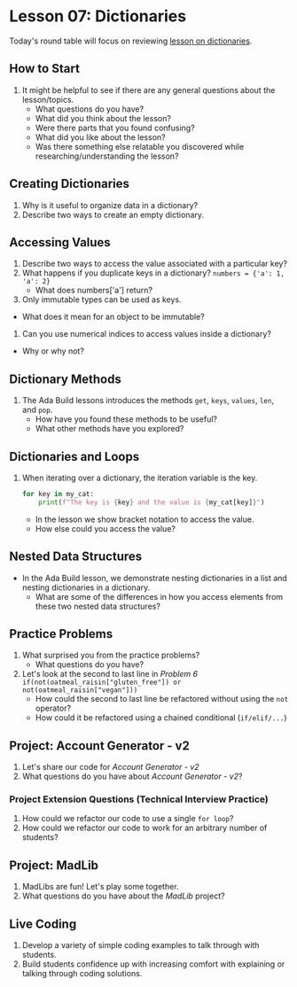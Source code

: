 # Lesson 07: Dictionaries

Today's round table will focus on reviewing [lesson on dictionaries](https://colab.research.google.com/drive/1AmKeKvSJnNacUUIU9OLSInVohWJrPLkF?usp=sharing).

## How to Start

1. It might be helpful to see if there are any general questions about the lesson/topics.
    * What questions do you have?
    * What did you think about the lesson?
    * Were there parts that you found confusing?
    * What did you like about the lesson?
    * Was there something else relatable you discovered while researching/understanding the lesson?

## Creating Dictionaries
1. Why is it useful to organize data in a dictionary?
1. Describe two ways to create an empty dictionary.

## Accessing Values
1. Describe two ways to access the value associated with a particular key?
1. What happens if you duplicate keys in a dictionary?
    `numbers = {'a': 1, 'a': 2}`
    * What does numbers['a'] return? 
1. Only immutable types can be used as keys. 
  * What does it mean for an object to be immutable?
1. Can you use numerical indices to access values inside a dictionary? 
  * Why or why not?

## Dictionary Methods
1. The Ada Build lessons introduces the methods `get`, `keys`, `values`, `len`, and `pop`.
    * How have you found these methods to be useful?
    * What other methods have you explored?

## Dictionaries and Loops
1. When iterating over a dictionary, the iteration variable is the key.
    ```python
    for key in my_cat:
        print(f"The key is {key} and the value is {my_cat[key]}")
    ```
    * In the lesson we show bracket notation to access the value.
    * How else could you access the value?

## Nested Data Structures

* In the Ada Build lesson, we demonstrate nesting dictionaries in a list and nesting dictionaries in a dictionary.
    * What are some of the differences in how you access elements from these two nested data structures?

## Practice Problems
1. What surprised you from the practice problems?
    * What questions do you have?
1. Let's look at the second to last line in *Problem 6*
    `if(not(oatmeal_raisin["gluten_free"]) or not(oatmeal_raisin["vegan"]))`
    * How could the second to last line be refactored without using the `not` operator?
    * How could it be refactored using a chained conditional (`if/elif/...`)

## Project: Account Generator - v2

1. Let's share our code for *Account Generator - v2*
1. What questions do you have about *Account Generator - v2*?

### Project Extension Questions (Technical Interview Practice)
1. How could we refactor our code to use a single `for loop`?
1. How could we refactor our code to work for an arbitrary number of students?

## Project: MadLib

1. MadLibs are fun! Let's play some together.
1. What questions do you have about the *MadLib* project?

## Live Coding

1. Develop a variety of simple coding examples to talk through with students. 
1. Build students confidence up with increasing comfort with explaining or talking through coding solutions.
